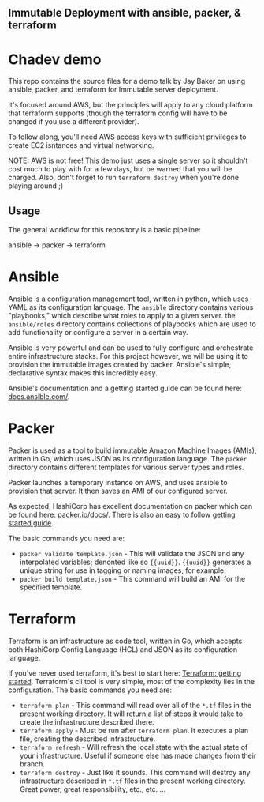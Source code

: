 ## Immutable Deployment with ansible, packer, & terraform
# Chadev demo

This repo contains the source files for a demo talk by Jay Baker on using ansible, packer, and terraform for Immutable server deployment.

It's focused around AWS, but the principles will apply to any cloud platform that terraform supports (though the terraform config will have to be changed if you use a different provider).

To follow along, you'll need AWS access keys with sufficient privileges to create EC2 isntances and virtual networking.

NOTE: AWS is not free! This demo just uses a single server so it shouldn't cost much to play with for a few days, but be warned that you will be charged. Also, don't forget to run `terraform destroy` when you're done playing around ;)

## Usage

The general workflow for this repository is a basic pipeline:

ansible -> packer -> terraform

# Ansible
Ansible is a configuration management tool, written in python, which uses YAML as its configuration language. The `ansible` directory contains various "playbooks," which describe what roles to apply to a given server. the `ansible/roles` directory contains collections of playbooks which are used to add functionality or configure a server in a certain way.

Ansible is very powerful and can be used to fully configure and orchestrate entire infrastructure stacks. For this project however, we will be using it to provision the immutable images created by packer. Ansible's simple, declarative syntax makes this incredibly easy.

Ansible's documentation and a getting started guide can be found here: [docs.ansible.com/](http://docs.ansible.com/).

# Packer
Packer is used as a tool to build immutable Amazon Machine Images (AMIs), written in Go, which uses JSON as its configuration language. The `packer` directory contains different templates for various server types and roles.

Packer launches a temporary instance on AWS, and uses ansible to provision that server. It then saves an AMI of our configured server.

As expected, HashiCorp has excellent documentation on packer which can be found here: [packer.io/docs/](https://www.packer.io/docs/). There is also an easy to follow [getting started guide](https://www.packer.io/intro/getting-started/setup.html).

The basic commands you need are:

* `packer validate template.json` - This will validate the JSON and any interpolated variables; denonted like so `{{uuid}}`. `{{uuid}}` generates a unique string for use in tagging or naming images, for example.
* `packer build template.json` - This command will build an AMI for the specified template.


# Terraform
Terraform is an infrastructure as code tool, written in Go, which accepts both HashiCorp Config Language (HCL) and JSON as its configuration language.

If you've never used terraform, it's best to start here: [Terraform: getting started](https://www.terraform.io/intro/getting-started/install.html). Terraform's cli tool is very simple, most of the complexity lies in the configuration.  The basic commands you need are:

* `terraform plan` - This command will read over all of the `*.tf` files in the present working directory. It will return a list of steps it would take to create the infrastructure described there.
* `terraform apply` - Must be run after `terraform plan`. It executes a plan file, creating the described infrastructure.
* `terraform refresh` - Will refresh the local state with the actual state of your infrastructure. Useful if someone else has made changes from their branch.
* `terraform destroy` - Just like it sounds. This command will destroy any infrastructure described in `*.tf` files in the present working directory. Great power, great responsibility, etc., etc. ...

